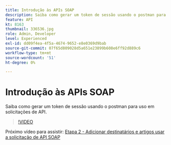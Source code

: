 ```yaml
---
title: Introdução às APIs SOAP
description: Saiba como gerar um token de sessão usando o postman para uso em solicitações de API
feature: API
kt: 8163
thumbnail: 336536.jpg
role: Admin, Developer
level: Experienced
exl-id: dd09f4ea-4f5a-4674-9652-e8e0369d9bab
source-git-commit: 07f65d809028d5a651e23899b608e6ff92d889c6
workflow-type: tm+mt
source-wordcount: '51'
ht-degree: 0%

---
```


# Introdução às APIs SOAP

Saiba como gerar um token de sessão usando o postman para uso em solicitações de API.

>[!VIDEO](https://video.tv.adobe.com/v/336536?quality=12)

Próximo vídeo para assistir: [Etapa 2 - Adicionar destinatários e artigos usar a solicitação de API SOAP](/help/tutorial-use-soap-apis/add-recipients-and-articles-using-soap-api-requests.md)
